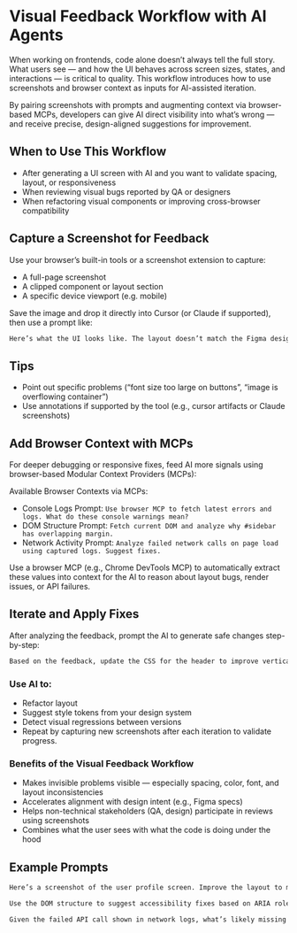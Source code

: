 # Visual Feedback Workflow with AI Agents

When working on frontends, code alone doesn’t always tell the full story. What users see — and how the UI behaves across screen sizes, states, and interactions — is critical to quality. This workflow introduces how to use screenshots and browser context as inputs for AI-assisted iteration.

By pairing screenshots with prompts and augmenting context via browser-based MCPs, developers can give AI direct visibility into what’s wrong — and receive precise, design-aligned suggestions for improvement.

## When to Use This Workflow

- After generating a UI screen with AI and you want to validate spacing, layout, or responsiveness
- When reviewing visual bugs reported by QA or designers
- When refactoring visual components or improving cross-browser compatibility

## Capture a Screenshot for Feedback

Use your browser’s built-in tools or a screenshot extension to capture:

- A full-page screenshot
- A clipped component or layout section
- A specific device viewport (e.g. mobile)

Save the image and drop it directly into Cursor (or Claude if supported), then use a prompt like:

```txt
Here’s what the UI looks like. The layout doesn’t match the Figma design — spacing is off and the sidebar is misaligned. What improvements can we make to align with a clean, balanced layout?
```

## Tips

- Point out specific problems (“font size too large on buttons”, “image is overflowing container”)
- Use annotations if supported by the tool (e.g., cursor artifacts or Claude screenshots)

## Add Browser Context with MCPs

For deeper debugging or responsive fixes, feed AI more signals using browser-based Modular Context Providers (MCPs):

Available Browser Contexts via MCPs:

- Console Logs Prompt: `Use browser MCP to fetch latest errors and logs. What do these console warnings mean?`
- DOM Structure Prompt: `Fetch current DOM and analyze why #sidebar has overlapping margin.`
- Network Activity Prompt: `Analyze failed network calls on page load using captured logs. Suggest fixes.`

Use a browser MCP (e.g., Chrome DevTools MCP) to automatically extract these values into context for the AI to reason about layout bugs, render issues, or API failures.

## Iterate and Apply Fixes

After analyzing the feedback, prompt the AI to generate safe changes step-by-step:

```txt
Based on the feedback, update the CSS for the header to improve vertical alignment and add spacing between nav items.
```

### Use AI to:

- Refactor layout
- Suggest style tokens from your design system
- Detect visual regressions between versions
- Repeat by capturing new screenshots after each iteration to validate progress.

### Benefits of the Visual Feedback Workflow

- Makes invisible problems visible — especially spacing, color, font, and layout inconsistencies
- Accelerates alignment with design intent (e.g., Figma specs)
- Helps non-technical stakeholders (QA, design) participate in reviews using screenshots
- Combines what the user sees with what the code is doing under the hood

## Example Prompts

```txt
Here’s a screenshot of the user profile screen. Improve the layout to match a clean card-based structure with better spacing.
```

```txt
Use the DOM structure to suggest accessibility fixes based on ARIA roles and contrast.
```

```txt
Given the failed API call shown in network logs, what’s likely missing in the fetch logic?
```